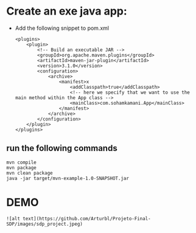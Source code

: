 # Create an exe java app:

* Add the following snippet to pom.xml
	```
	<plugins>
		<plugin>
			<!-- Build an executable JAR -->
			<groupId>org.apache.maven.plugins</groupId>
			<artifactId>maven-jar-plugin</artifactId>
			<version>3.1.0</version>
			<configuration>
				<archive>
					<manifest>x
						<addClasspath>true</addClasspath>
						<!-- here we specify that we want to use the main method within the App class -->
						<mainClass>com.sohamkamani.App</mainClass>
					</manifest>
				</archive>
			</configuration>
		</plugin>
	</plugins>
	```
## run the following commands
	mvn compile
	mvn package
	mvn clean package
	java -jar target/mvn-example-1.0-SNAPSHOT.jar


# DEMO

	![alt text](https://github.com/Arturbl/Projeto-Final-SDP/images/sdp_project.jpeg)

